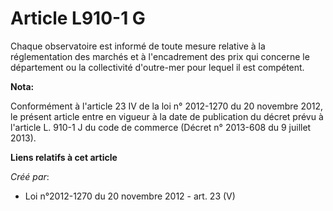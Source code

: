 # Article L910-1 G

Chaque observatoire est informé de toute mesure relative à la réglementation des marchés et à l'encadrement des prix qui
concerne le département ou la collectivité d'outre-mer pour lequel il est compétent.

**Nota:**

Conformément à l'article 23 IV de la loi n° 2012-1270 du 20 novembre 2012, le présent article entre en vigueur à la date de
publication du décret prévu à l'article L. 910-1 J du code de commerce (Décret n° 2013-608 du 9 juillet 2013).

**Liens relatifs à cet article**

_Créé par_:

  - Loi n°2012-1270 du 20 novembre 2012 - art. 23 (V)
